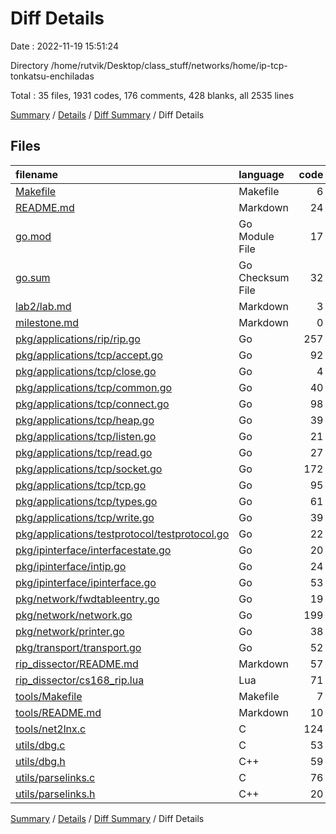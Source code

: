 # Diff Details

Date : 2022-11-19 15:51:24

Directory /home/rutvik/Desktop/class_stuff/networks/home/ip-tcp-tonkatsu-enchiladas

Total : 35 files,  1931 codes, 176 comments, 428 blanks, all 2535 lines

[Summary](results.md) / [Details](details.md) / [Diff Summary](diff.md) / Diff Details

## Files
| filename | language | code | comment | blank | total |
| :--- | :--- | ---: | ---: | ---: | ---: |
| [Makefile](/Makefile) | Makefile | 6 | 0 | 1 | 7 |
| [README.md](/README.md) | Markdown | 24 | 0 | 4 | 28 |
| [go.mod](/go.mod) | Go Module File | 17 | 0 | 4 | 21 |
| [go.sum](/go.sum) | Go Checksum File | 32 | 0 | 1 | 33 |
| [lab2/lab.md](/lab2/lab.md) | Markdown | 3 | 0 | 0 | 3 |
| [milestone.md](/milestone.md) | Markdown | 0 | 0 | 1 | 1 |
| [pkg/applications/rip/rip.go](/pkg/applications/rip/rip.go) | Go | 257 | 40 | 59 | 356 |
| [pkg/applications/tcp/accept.go](/pkg/applications/tcp/accept.go) | Go | 92 | 16 | 18 | 126 |
| [pkg/applications/tcp/close.go](/pkg/applications/tcp/close.go) | Go | 4 | 4 | 2 | 10 |
| [pkg/applications/tcp/common.go](/pkg/applications/tcp/common.go) | Go | 40 | 4 | 12 | 56 |
| [pkg/applications/tcp/connect.go](/pkg/applications/tcp/connect.go) | Go | 98 | 10 | 14 | 122 |
| [pkg/applications/tcp/heap.go](/pkg/applications/tcp/heap.go) | Go | 39 | 5 | 10 | 54 |
| [pkg/applications/tcp/listen.go](/pkg/applications/tcp/listen.go) | Go | 21 | 3 | 7 | 31 |
| [pkg/applications/tcp/read.go](/pkg/applications/tcp/read.go) | Go | 27 | 4 | 4 | 35 |
| [pkg/applications/tcp/socket.go](/pkg/applications/tcp/socket.go) | Go | 172 | 33 | 47 | 252 |
| [pkg/applications/tcp/tcp.go](/pkg/applications/tcp/tcp.go) | Go | 95 | 8 | 18 | 121 |
| [pkg/applications/tcp/types.go](/pkg/applications/tcp/types.go) | Go | 61 | 3 | 11 | 75 |
| [pkg/applications/tcp/write.go](/pkg/applications/tcp/write.go) | Go | 39 | 5 | 8 | 52 |
| [pkg/applications/testprotocol/testprotocol.go](/pkg/applications/testprotocol/testprotocol.go) | Go | 22 | 0 | 6 | 28 |
| [pkg/ipinterface/interfacestate.go](/pkg/ipinterface/interfacestate.go) | Go | 20 | 0 | 5 | 25 |
| [pkg/ipinterface/intip.go](/pkg/ipinterface/intip.go) | Go | 24 | 1 | 7 | 32 |
| [pkg/ipinterface/ipinterface.go](/pkg/ipinterface/ipinterface.go) | Go | 53 | 1 | 12 | 66 |
| [pkg/network/fwdtableentry.go](/pkg/network/fwdtableentry.go) | Go | 19 | 2 | 4 | 25 |
| [pkg/network/network.go](/pkg/network/network.go) | Go | 199 | 20 | 47 | 266 |
| [pkg/network/printer.go](/pkg/network/printer.go) | Go | 38 | 0 | 7 | 45 |
| [pkg/transport/transport.go](/pkg/transport/transport.go) | Go | 52 | 2 | 11 | 65 |
| [rip_dissector/README.md](/rip_dissector/README.md) | Markdown | 57 | 0 | 14 | 71 |
| [rip_dissector/cs168_rip.lua](/rip_dissector/cs168_rip.lua) | Lua | 71 | 13 | 32 | 116 |
| [tools/Makefile](/tools/Makefile) | Makefile | 7 | 0 | 4 | 11 |
| [tools/README.md](/tools/README.md) | Markdown | 10 | 0 | 4 | 14 |
| [tools/net2lnx.c](/tools/net2lnx.c) | C | 124 | 0 | 10 | 134 |
| [utils/dbg.c](/utils/dbg.c) | C | 53 | 0 | 13 | 66 |
| [utils/dbg.h](/utils/dbg.h) | C++ | 59 | 1 | 10 | 70 |
| [utils/parselinks.c](/utils/parselinks.c) | C | 76 | 0 | 13 | 89 |
| [utils/parselinks.h](/utils/parselinks.h) | C++ | 20 | 1 | 8 | 29 |

[Summary](results.md) / [Details](details.md) / [Diff Summary](diff.md) / Diff Details